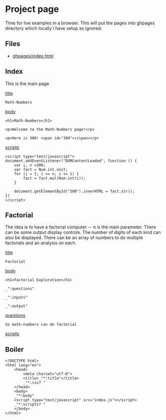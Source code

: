 # Project page

Time for live examples in a browser. This will put the pages into ghpages directory which locally I have setup as ignored. 


## Files

* [ghpages/index.html](#index "save: *boiler")

## Index

This is the main page

[title]()

    Math-Numbers

[body]()

    <h1>Math-Numbers</h1>

    <p>Welcome to the Math-Numbers page!</p>

    <p>Here is 300! <span id="300"></span></p>

[scripts]()
    
    <script type="text/javascript">
    document.addEventListener("DOMContentLoaded", function () {
        var i, n =300;
        var fact = Num.int.unit;
        for (i = 1; i <= n; i += 1) {
            fact = fact.mul(Num.int(i));
        }

        document.getElementById("300").innerHTML = fact.str();
    })
    </script>


## Factorial

The idea is to have a factorial computer -- n is the main parameter. There can be some output display controls. The number of digits of each kind can also be displayed. There can be an array of numbers to do multiple factorials and an analysis on each. 

[title]()

    Factorial

[body]()

    <h1>Factorial Exploration</h1>

    _":questions"

    _":inputs"

    _":output"

[questions]()

    So math-numbers can do factorial 

[scripts]()



## Boiler


    <!DOCTYPE html>
    <html lang="en">
        <head>
            <meta charset="utf-8">
            <title>_"*:title"</title>
            _"*:css? "
        </head>
        <body>
        _"*:body"
        <script type="text/javascript" src="index.js"></script>
        _"*:scripts? "
        </body>
    </html>